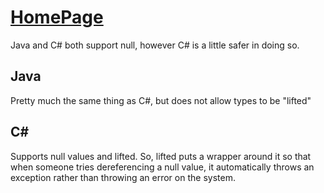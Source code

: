# [HomePage](README.md)

Java and C# both support null, however C# is a little safer in doing so.

## Java

Pretty much the same thing as C#, but does not allow types to be "lifted"

## C#

Supports null values and lifted.  So, lifted puts a wrapper around it so that when someone tries dereferencing a null value,
it automatically throws an exception rather than throwing an error on the system.